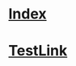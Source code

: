# [Index](index.md)
# [TestLink](https://ppe.msdn.microsoft.com/en-us/e2e_msdnbranch_dynamic/testlink)
